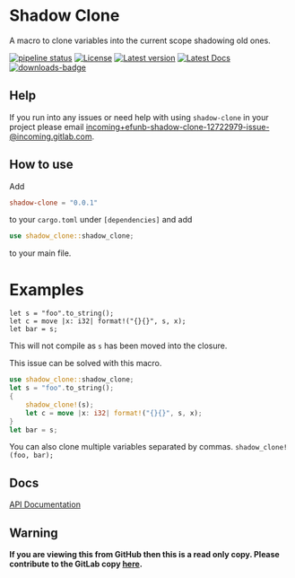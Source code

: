 # Shadow Clone
A macro to clone variables into the current scope shadowing old ones.

[![pipeline status](https://gitlab.com/efunb/shadow-clone/badges/stable/pipeline.svg)](https://gitlab.com/efunb/shadow-clone/commits/stable)
[![License](https://img.shields.io/crates/l/shadow-clone.svg)](https://crates.io/crates/shadow-clone)
[![Latest version](https://img.shields.io/crates/v/shadow-clone.svg)](https://crates.io/crates/shadow-clone)
[![Latest Docs](https://docs.rs/shadow-clone/badge.svg)](https://docs.rs/shadow-clone/)
[![downloads-badge](https://img.shields.io/crates/d/shadow-clone.svg)](https://crates.io/crates/shadow-clone)

## Help

If you run into any issues or need help with using `shadow-clone` in your project please email [incoming+efunb-shadow-clone-12722979-issue-@incoming.gitlab.com](mailto:incoming+efunb-shadow-clone-12722979-issue-@incoming.gitlab.com).

## How to use

Add 
```toml
shadow-clone = "0.0.1"
```
to your `cargo.toml` under `[dependencies]` and add
```rust
use shadow_clone::shadow_clone;
```
to your main file.

# Examples
```rust,compile_fail
let s = "foo".to_string();
let c = move |x: i32| format!("{}{}", s, x);
let bar = s;
```
This will not compile as `s` has been moved into the closure.

This issue can be solved with this macro.
```rust
use shadow_clone::shadow_clone;
let s = "foo".to_string();
{
    shadow_clone!(s);
    let c = move |x: i32| format!("{}{}", s, x);
}
let bar = s;
```
You can also clone multiple variables separated by commas. `shadow_clone!(foo, bar);`

## Docs

[API Documentation](https://docs.rs/shadow-clone/)

## **Warning**

**If you are viewing this from GitHub then this is a read only copy. Please contribute to the GitLab copy [here](https://gitlab.com/efunb/shadow-clone).**